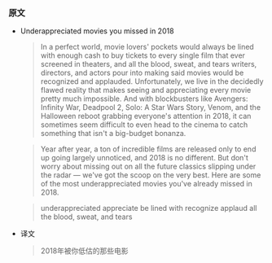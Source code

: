### 原文

* Underappreciated movies you missed in 2018

    >In a perfect world, movie lovers' pockets would always be lined with enough cash to buy tickets to every single film that ever screened in theaters, and all the blood, sweat, and tears writers, directors, and actors pour into making said movies would be recognized and applauded. Unfortunately, we live in the decidedly flawed reality that makes seeing and appreciating every movie pretty much impossible. And with blockbusters like Avengers: Infinity War, Deadpool 2, Solo: A Star Wars Story, Venom, and the Halloween reboot grabbing everyone's attention in 2018, it can sometimes seem difficult to even head to the cinema to catch something that isn't a big-budget bonanza. 

    >Year after year, a ton of incredible films are released only to end up going largely unnoticed, and 2018 is no different. But don't worry about missing out on all the future classics slipping under the radar — we've got the scoop on the very best. Here are some of the most underappreciated movies you've already missed in 2018. 

    >underappreciated
    >     appreciate
    > be lined with
    >recognize
    >applaud
    > all the blood, sweat, and tears

* 译文
    >2018年被你低估的那些电影
    